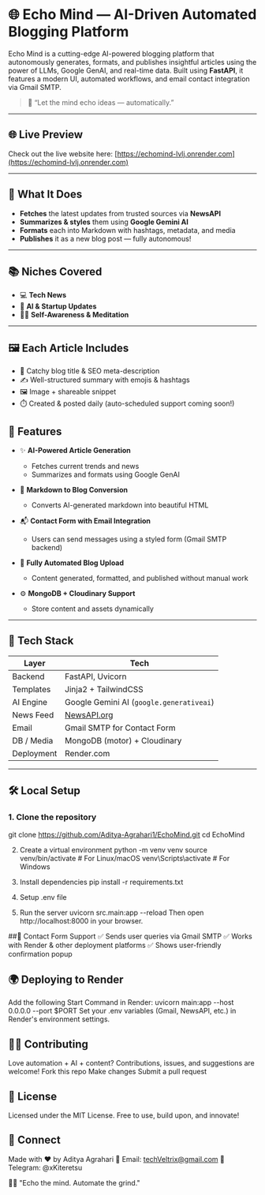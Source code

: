 # 🌐 Echo Mind — AI-Driven Automated Blogging Platform

Echo Mind is a cutting-edge AI-powered blogging platform that autonomously generates, formats, and publishes insightful articles using the power of LLMs, Google GenAI, and real-time data. Built using **FastAPI**, it features a modern UI, automated workflows, and email contact integration via Gmail SMTP.

> 🚀 “Let the mind echo ideas — automatically.”

---

## 🌐 Live Preview

Check out the live website here: [https://echomind-lvlj.onrender.com](https://echomind-lvlj.onrender.com)

---
## 🧠 What It Does

- **Fetches** the latest updates from trusted sources via **NewsAPI**
- **Summarizes & styles** them using **Google Gemini AI**
- **Formats** each into Markdown with hashtags, metadata, and media
- **Publishes** it as a new blog post — fully autonomous!

---

## 📚 Niches Covered

- 💻 **Tech News**  
- 🤖 **AI & Startup Updates**  
- 🧘‍♂️ **Self-Awareness & Meditation**

 ---

 ## 🖼️ Each Article Includes

- 🎯 Catchy blog title & SEO meta-description  
- ✍️ Well-structured summary with emojis & hashtags  
- 🖼️ Image + shareable snippet  
- ⏱️ Created & posted daily (auto-scheduled support coming soon!)

  
## 🧠 Features

- ✨ **AI-Powered Article Generation**
  - Fetches current trends and news
  - Summarizes and formats using Google GenAI

- 🎨 **Markdown to Blog Conversion**
  - Converts AI-generated markdown into beautiful HTML

- 📬 **Contact Form with Email Integration**
  - Users can send messages using a styled form (Gmail SMTP backend)

- 📁 **Fully Automated Blog Upload**
  - Content generated, formatted, and published without manual work

- ⚙️ **MongoDB + Cloudinary Support**
  - Store content and assets dynamically  

---

## 🚧 Tech Stack

| Layer       | Tech                         |
|------------|------------------------------|
| Backend     | FastAPI, Uvicorn             |
| Templates   | Jinja2 + TailwindCSS         |
| AI Engine   | Google Gemini AI (`google.generativeai`)  
| News Feed   | [NewsAPI.org](https://newsapi.org)  
| Email       | Gmail SMTP for Contact Form  |
| DB / Media  | MongoDB (motor) + Cloudinary |
| Deployment  | Render.com                   |

---

## 🛠️ Local Setup

### 1. Clone the repository

git clone https://github.com/Aditya-Agrahari1/EchoMind.git
cd EchoMind

2. Create a virtual environment
python -m venv venv
source venv/bin/activate    # For Linux/macOS
venv\Scripts\activate       # For Windows

3. Install dependencies
pip install -r requirements.txt

4. Setup .env file

5. Run the server
uvicorn src.main:app --reload
Then open http://localhost:8000 in your browser.

##📨 Contact Form Support
✅ Sends user queries via Gmail SMTP
✅ Works with Render & other deployment platforms
✅ Shows user-friendly confirmation popup


## 🌍 Deploying to Render
Add the following Start Command in Render:
uvicorn main:app --host 0.0.0.0 --port $PORT
Set your .env variables (Gmail, NewsAPI, etc.) in Render's environment settings.

## 🧑‍💻 Contributing
Love automation + AI + content?
Contributions, issues, and suggestions are welcome!
Fork this repo
Make changes
Submit a pull request


## 📜 License
Licensed under the MIT License.
Free to use, build upon, and innovate!

## 🔗 Connect
Made with ❤️ by Aditya Agrahari
📩 Email: techVeltrix@gmail.com
📲 Telegram: @xKiteretsu

🧘‍♂️ "Echo the mind. Automate the grind."

